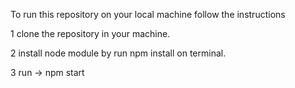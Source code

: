 To run this repository on your local machine follow the instructions

1 clone the repository in your machine.

2 install node module  by run npm install on terminal.

3 run -> npm start
